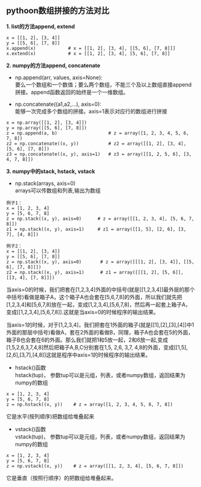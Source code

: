 ## pythoon数组拼接的方法对比

**1. list的方法append, extend**
```
x = [[1, 2], [3, 4]]
y = [[5, 6], [7, 8]]
x.append(x)            # x = [[1, 2], [3, 4], [[5, 6], [7, 8]]] 
x.extend(x)            # x = [[1, 2], [3, 4], [5, 6], [7, 8]]
```

**2. numpy的方法append, concatenate**

* np.append(arr, values, axis=None):  
要么一个数组和一个数值；要么两个数组，不能三个及以上数组直接append拼接。append函数返回的始终是一个一维数组。

* np.concatenate((a1,a2,...), axis=0):  
能够一次完成多个数组的拼接。axis=1表示对应行的数组进行拼接
```
x = np.array([[1, 2], [3, 4]])
y = np.array([[5, 6], [7, 8]])
z = np.append(a, b)                   # z = array([1, 2, 3, 4, 5, 6, 7, 8])
z2 = np.concatenate((x, y))           # z2 = array([[1, 2], [3, 4], [5, 6], [7, 8]])
z3 = np.concatenate((x, y), axis=1)   # z3 = array([[1, 2, 5, 6], [3, 4, 7, 8]])
```

**3. numpy中的stack, hstack, vstack**

* np.stack(arrays, axis=0)   
arrays可以传数组和列表,输出为数组
```
例子1：
x = [1, 2, 3, 4]
y = [5, 6, 7, 8]
z = np.stack((x, y), axis=0)      # z = array([[1, 2, 3, 4], [5, 6, 7, 8]])
z1 = np.stack((x, y), axis=1)     # z1 = array([[1, 5], [2, 6], [3, 7], [4, 8]])

例子2：
x = [[1, 2], [3, 4]]
y = [[5, 6], [7, 8]]
z = np.stack((x, y), axis=0)       # z = array([[[1, 2], [3, 4]], [[5, 6], [7, 8]]])
z2 = np.stack((x, y), axis=1)      # z1 = array([[[1, 2], [5, 6]], [[3, 4], [7, 8]]])
```
当axis=0的时候，我们把套在[1,2,3,4]外面的中括号(就是[[1,2,3,4]]最外层的那个中括号)看做是箱子A，这个箱子A也会套在[5,6,7,8]的外面，所以我们就先把[1,2,3,4]和[5,6,7,8]放在一起，变成[1,2,3,4],[5,6,7,8]，然后再一起套上箱子A，变成[[1,2,3,4],[5,6,7,8]].这就是当axis=0的时候程序的输出结果。

当axis=1的时候，对于[1,2,3,4]，我们把套在1外面的箱子(就是[[1],[2],[3],[4]]中1外面的那层中括号)看做A，套在2外面的看做B，同理，箱子A也会套在5的外面，箱子B也会套在6的外面。那么我们就把1和5放一起，2和6放一起,变成[1,5,2,6,3,7,4,8]然后把箱子A,B,C分别套在1,5, 2,6, 3,7, 4,8的外面，变成[[1,5],[2,6],[3,7],[4,8]]这就是程序中axis=1的时候程序的输出结果。

* hstack()函数  
hstack(tup)， 参数tup可以是元组，列表，或者numpy数组，返回结果为numpy的数组
```
x = [1, 2, 3, 4]
y = [5, 6, 7, 8]
z = np.hstack((x, y))    # z = array([1, 2, 3, 4, 5, 6, 7, 8])
```
它是水平(按列顺序)把数组给堆叠起来

* vstack()函数  
vstack(tup)， 参数tup可以是元组，列表，或者numpy数组，返回结果为numpy的数组
```
x = [1, 2, 3, 4]
y = [5, 6, 7, 8]
z = np.vstack((x, y))    # z = array([[1, 2, 3, 4], [5, 6, 7, 8]])
```
它是垂直（按照行顺序）的把数组给堆叠起来。
